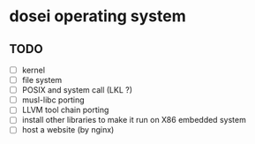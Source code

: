 # dosei operating system

## TODO
* [ ] kernel
* [ ] file system
* [ ] POSIX and system call (LKL ?)
* [ ] musl-libc porting 
* [ ] LLVM tool chain porting 
* [ ] install other libraries to make it run on X86 embedded system 
* [ ] host a website (by nginx)
